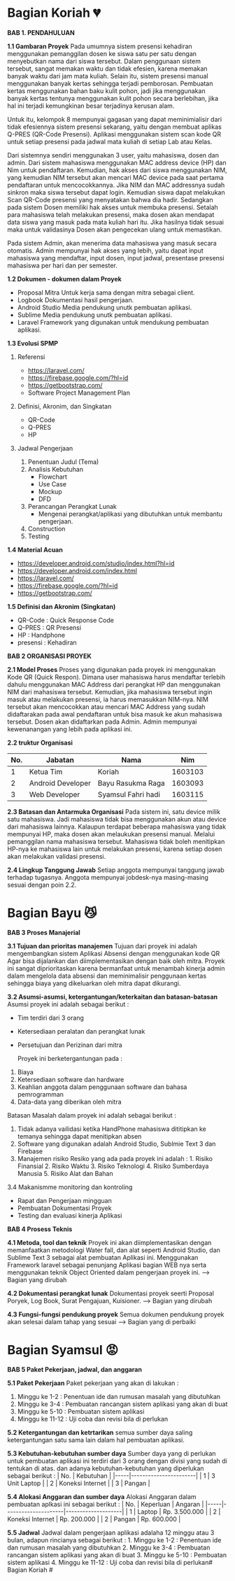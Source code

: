 
# Bagian Koriah :broken_heart:
**BAB 1. PENDAHULUAN** 

**1.1	Gambaran Proyek**
		Pada umumnya sistem presensi kehadiran menggunakan pemanggilan dosen ke siswa satu per satu dengan menyebutkan nama dari siswa tersebut. Dalam penggunaan sistem tersebut, sangat memakan waktu dan tidak efesien, karena memakan banyak waktu dari jam mata kuliah. Selain itu, sistem presensi manual menggunakan banyak kertas sehingga terjadi pemborosan. Pembuatan kertas menggunakan bahan baku kulit pohon, jadi jika menggunakan banyak kertas tentunya menggunakan kulit pohon secara berlebihan, jika hal ini terjadi kemungkinan besar terjadinya kerusan alam.

Untuk itu, kelompok 8 mempunyai gagasan yang dapat meminimialisir dari tidak efesiennya sistem presensi sekarang, yaitu dengan membuat aplikas Q-PRES (QR-Code Presensi). Aplikasi menggunakan sistem scan kode QR untuk setiap presensi pada jadwal mata kuliah di setiap Lab atau Kelas. 

Dari sistemnya sendiri menggunakan 3 user, yaitu mahasiswa, dosen dan admin. Dari sistem mahasiswa menggunakan MAC address device (HP) dan Nim untuk pendaftaran. Kemudian, hak akses dari siswa menggunakan NIM, yang kemudian NIM tersebut akan mencari MAC device pada saat pertama pendaftaran untuk mencocokkannya. Jika NIM dan MAC addressnya sudah sinkron maka siswa tersebut dapat login. Kemudian siswa dapat melakukan Scan QR-Code presensi yang menyatakan bahwa dia hadir. Sedangkan pada sistem Dosen memiliki hak akses untuk membuka presensi. Setalah para mahasiswa telah melakukan presensi, maka dosen akan mendapat data siswa yang masuk pada mata kuliah hari itu. Jika hasilnya tidak sesuai maka untuk validasinya Dosen akan pengecekan ulang untuk memastikan.

Pada sistem Admin, akan menerima data mahasiswa yang masuk secara otomatis. Admin mempunyai hak akses yang lebih, yaitu dapat input mahasiswa yang mendaftar, input dosen, input jadwal, presentase presensi mahasiswa per hari dan per semester.

**1.2 Dokumen - dokumen dalam Proyek**
- Proposal Mitra 
	Untuk kerja sama dengan mitra sebagai client. 
- Logbook
Dokumentasi hasil pengerjaan.
- Android Studio
Media pendukung unutk pembuatan aplikasi.
- Sublime
	Media pendukung unutk pembuatan aplikasi.
- Laravel
	Framework yang digunakan untuk mendukung pembuatan aplikasi.

**1.3 Evolusi SPMP**
1.	Referensi
	- https://laravel.com/
	- https://firebase.google.com/?hl=id
	-	https://getbootstrap.com/
	- Software Project Management Plan
2.  Definisi, Akronim, dan Singkatan
	 - QR-Code
	- Q-PRES
	- HP

3. Jadwal Pengerjaan
	1. Penentuan Judul (Tema)
	2. Analisis Kebutuhan
		- Flowchart
		 - Use Case
		 - Mockup
		 - DFD
	3. Perancangan Perangkat Lunak
		 - Mengenai perangkat/aplikasi yang dibutuhkan untuk membantu pengerjaan.
	4. Construction 
	5. Testing

**1.4 Material Acuan**
-	https://developer.android.com/studio/index.html?hl=id
- https://developer.android.com/index.html
- https://laravel.com/
- https://firebase.google.com/?hl=id
- https://getbootstrap.com/
	
**1.5 Definisi dan Akronim (Singkatan)**
- QR-Code	: Quick Response Code
- Q-PRES	: QR Presensi
- HP 		: Handphone
- presensi  : Kehadiran

**BAB 2 ORGANISASI PROYEK**

**2.1 Model Proses**
		Proses yang digunakan pada proyek ini menggunakan Kode QR (Quick Respon). Dimana user mahasiswa harus mendaftar terlebih dahulu menggunakan MAC Address dari perangkat HP dan menggunakan NIM dari mahasiswa tersebut. Kemudian, jika mahasiswa tersebut ingin masuk atau melakukan presensi, ia harus memasukkan NIM-nya. NIM tersebut akan mencocokkan atau mencari MAC Address yang sudah didaftarakan pada awal pendaftaran untuk bisa masuk ke akun mahasiswa tersebut.
		Dosen akan didaftarkan pada Admin. Admin mempunyai kewenanangan yang lebih pada aplikasi ini.
		
**2.2 truktur Organisasi**

| No. | Jabatan           | Nama               | Nim     |
|-----|-------------------|--------------------|---------|
| 1   | Ketua Tim         | Koriah             | 1603103 |
| 2   | Android Developer | Bayu Rasukma Raga  | 1603093 |
| 3   | Web Developer     | Syamsul Fahri hadi | 1603115 |
	
	
**2.3 Batasan dan Antarmuka Organisasi**
		Pada sistem ini, satu device milik satu mahasiswa. Jadi mahasiswa tidak bisa menggunakan akun atau device dari mahasiswa lainnya. Kalaupun terdapat beberapa mahasiswa yang tidak mempunyai HP, maka dosen akan melaukukan presensi manual. Melalui pemanggilan nama mahasiswa tersebut. 
		Mahasiswa tidak boleh menitipkan HP-nya ke mahasiswa lain untuk melakukan presensi, karena setiap dosen akan melakukan validasi presensi.

**2.4 Lingkup Tanggung Jawab**
		Setiap anggota mempunyai tanggung jawab terhadap tugasnya. Anggota mempunyai jobdesk-nya masing-masing sesuai dengan poin 2.2.

# Bagian Bayu :smirk_cat:

**BAB 3 Proses Manajerial**
	
**3.1	Tujuan dan prioritas manajemen**
Tujuan dari proyek ini adalah mengembangkan sistem Aplikasi Absensi dengan menggunakan kode QR Agar bisa dijalankan dan diimplementasikan dengan baik oleh mitra. Proyek ini sangat diprioritaskan karena bermanfaat untuk menambah kinerja admin dalam mengelola data absensi dan meminimalisir penggunaan kertas sehingga biaya yang dikeluarkan oleh mitra dapat dikurangi.

**3.2	Asumsi-asumsi, ketergantungan/keterkaitan dan batasan-batasan**
	Asumsi proyek ini adalah sebagai berikut :
-  	Tim terdiri dari 3 orang
-  	Ketersediaan peralatan dan perangkat lunak
- 	Persetujuan dan Perizinan dari mitra
	
	Proyek ini berketergantungan pada :
1. Biaya
2. Ketersediaan software dan hardware
3. Keahlian anggota dalam penggunaan software dan bahasa pemrogramman
4. Data-data yang diberikan oleh mitra

Batasan Masalah dalam proyek ini adalah sebagai berikut :
1. Tidak adanya vailidasi ketika HandPhone mahasiswa dititipkan ke temanya sehingga dapat menitipkan absen
2. Software yang digunakan adalah Android Studio, Sublmie Text 3 dan Firebase
3.	Manajemen risiko
			Resiko yang ada pada proyek ini adalah :
			1. Risiko Finansial
			2. Risiko Waktu
			3. Risiko Teknologi
			4. Risiko Sumberdaya Manusia
			5. Risiko Alat dan Bahan
			
3.4	Makanismme monitoring dan kontroling
- Rapat dan Pengerjaan mingguan
- Pembuatan Dokumentasi Proyek
-  Testing dan evaluasi kinerja Aplikasi

**BAB 4 Prosess Teknis**

**4.1	Metoda, tool dan teknik**
Proyek ini akan diimplementasikan dengan memanfaatkan metodologi Water fall, dan alat seperti Android Studio, dan Sublime Text 3 sebagai alat pembuatan Aplikasi ini. Menggunakan Framework laravel sebagai penunjang Aplikasi bagian WEB nya serta menggunakan teknik Object Oriented dalam pengerjaan proyek ini. --> Bagian yang dirubah

**4.2	Dokumentasi perangkat lunak**
		Dokumentasi proyek seerti Proposal Poryek, Log Book, Surat Pengajuan, Kuisioner. --> Bagian yang dirubah

**4.3	Fungsi-fungsi pendukung proyek**
		Semua dokumen pendukung proyek akan selesai dalam tahap yang sesuai --> Bagian yang di perbaiki



# Bagian Syamsul :rage:
**BAB 5 Paket Pekerjaan, jadwal, dan anggaran**
	
**5.1 Paket Pekerjaan**
		Paket pekerjaan yang akan di lakukan :
1. Minggu ke 1-2        : Penentuan ide dan rumusan masalah yang dibutuhkan
2. Minggu ke 3-4		: Pembuatan rancangan sistem aplikasi yang akan di buat
3. Minggu ke 5-10		: Pembuatan sistem aplikasi
4. Minggu ke 11-12		: Uji coba dan revisi bila di perlukan

**5.2 Ketergantungan dan ketrtarikan**
		semua sumber daya saling ketergantungan satu sama lain dalam hal pembuatan aplikasi.

**5.3 Kebutuhan-kebutuhan sumber daya**
		Sumber daya yang di perlukan untuk pembuatan aplikasi ini terdiri dari 3 orang dengan divisi yang sudah di tentukan di atas. dan adanya kebutuhan-kebutuhan yang diperlukan sebagai berikut :
| No. | Kebutuhan             |
|-----|-----------------------|
| 1   | 3 Unit Laptop         |
| 2   | Koneksi Internet      |
| 3   | Pangan                |


**5.4 Alokasi Anggaran dan sumber daya**
		Alokasi Anggaran dalam pembuatan aplkasi ini sebagai berikut :
| No. | Keperluan           | Angaran            |
|-----|---------------------|--------------------|
| 1   | Laptop              | Rp. 3.500.000      |
| 2   | Koneksi Internet    | Rp. 200.000        |
| 2   | Pangan              | Rp. 600.000        |

**5.5 Jadwal**
		Jadwal dalam pengerjaan aplikasi adalaha 12 minggu atau 3 bulan, adapun rincianya sebagai berikut :
		1. Minggu ke 1-2        : Penentuan ide dan rumusan masalah yang dibutuhkan
		2. Minggu ke 3-4		: Pembuatan rancangan sistem aplikasi yang akan di buat
		3. Minggu ke 5-10		: Pembuatan sistem aplikasi
		4. Minggu ke 11-12		: Uji coba dan revisi bila di perlukan# Bagian Koriah #